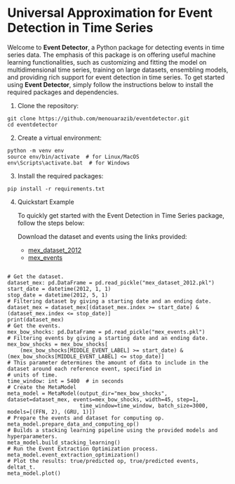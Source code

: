 <h1>Universal Approximation for Event Detection in Time Series</h1>
<p>Welcome to <strong>Event Detector</strong>, a Python package for detecting events in time series data.
The emphasis of this package is on offering useful machine learning functionalities, such as customizing and fitting the model on multidimensional time series, training on large datasets,
ensembling models, and providing rich support for event detection in time series. To get started using <strong>Event Detector</strong>, 
simply follow the instructions below to install the required packages and dependencies.</p>
<ol>
    <li>Clone the repository:</li>
</ol>
<pre><code>git clone https://github.com/menouarazib/eventdetector.git
cd eventdetector
</code></pre>
<ol start="2">
    <li>Create a virtual environment:</li>
</ol>
<pre><code>python -m venv env
source env/bin/activate  # for Linux/MacOS
env\Scripts\activate.bat  # for Windows
</code></pre>
<ol start="3">
    <li>Install the required packages:</li>
</ol>
<pre><code>pip install -r requirements.txt</code></pre>
<ol start="4">
 <li>Quickstart Example</li>
    <p>To quickly get started with the Event Detection in Time Series package, follow the steps below:</p>
    <p>Download the dataset and events using the links provided:</p>
    <ul>
        <li><a href="https://drive.google.com/file/d/1v8W50aveNMUeofDOQoI_601E0IN990BS/view?usp=sharing">mex_dataset_2012</a></li>
        <li><a href="https://drive.google.com/file/d/1cMZn4fsgot2J2EffNCKvm0I2XKiIemkl/view?usp=sharing">mex_events</a></li>
    </ul>
</ol>

<pre><code>
# Get the dataset.
dataset_mex: pd.DataFrame = pd.read_pickle("mex_dataset_2012.pkl")
start_date = datetime(2012, 1, 1)
stop_date = datetime(2012, 5, 1)
# Filtering dataset by giving a starting date and an ending date.
dataset_mex = dataset_mex[(dataset_mex.index >= start_date) & (dataset_mex.index <= stop_date)]
print(dataset_mex)
# Get the events.
mex_bow_shocks: pd.DataFrame = pd.read_pickle("mex_events.pkl")
# Filtering events by giving a starting date and an ending date.
mex_bow_shocks = mex_bow_shocks[
    (mex_bow_shocks[MIDDLE_EVENT_LABEL] >= start_date) & (mex_bow_shocks[MIDDLE_EVENT_LABEL] <= stop_date)]
# This parameter determines the amount of data to include in the dataset around each reference event, specified in
# units of time.
time_window: int = 5400  # in seconds
# Create the MetaModel
meta_model = MetaModel(output_dir="mex_bow_shocks", dataset=dataset_mex, events=mex_bow_shocks, width=45, step=1,
                       time_window=time_window, batch_size=3000, models=[(FFN, 2), (GRU, 1)])
# Prepare the events and dataset for computing op.
meta_model.prepare_data_and_computing_op()
# Builds a stacking learning pipeline using the provided models and hyperparameters.
meta_model.build_stacking_learning()
# Run the Event Extraction Optimization process.
meta_model.event_extraction_optimization()
# Plot the results: true/predicted op, true/predicted events, deltat_t.
meta_model.plot()</code></pre>